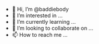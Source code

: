 - 👋 Hi, I’m @baddiebody
- 👀 I’m interested in ...
- 🌱 I’m currently learning ...
- 💞️ I’m looking to collaborate on ...
- 📫 How to reach me ...

<!---
baddiebody/baddiebody is a ✨ special ✨ repository because its `README.md` (this file) appears on your GitHub profile.
You can click the Preview link to take a look at your changes.
--->
